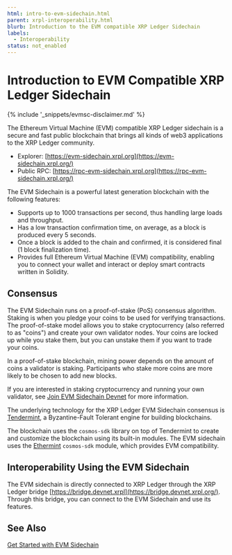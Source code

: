 ```yaml
---
html: intro-to-evm-sidechain.html
parent: xrpl-interoperability.html
blurb: Introduction to the EVM compatible XRP Ledger Sidechain
labels:
  - Interoperability
status: not_enabled
---
```

# Introduction to EVM Compatible XRP Ledger Sidechain

{% include '_snippets/evmsc-disclaimer.md' %}

The Ethereum Virtual Machine (EVM) compatible XRP Ledger sidechain is a secure and fast public blockchain that brings all kinds of web3 applications to the XRP Ledger community. 

- Explorer: [https://evm-sidechain.xrpl.org](https://evm-sidechain.xrpl.org/)
- Public RPC: [https://rpc-evm-sidechain.xrpl.org](https://rpc-evm-sidechain.xrpl.org/)


The EVM Sidechain is a powerful latest generation blockchain with the following features:

- Supports up to 1000 transactions per second, thus handling large loads and throughput.
- Has a low transaction confirmation time, on average, as a block is produced every 5 seconds. 
- Once a block is added to the chain and confirmed, it is considered final (1 block finalization time).
- Provides full Ethereum Virtual Machine (EVM) compatibility, enabling you to connect your wallet and interact or deploy smart contracts written in Solidity. <!-- STYLE_OVERRIDE: wallet -->

## Consensus

The EVM Sidechain runs on a proof-of-stake (PoS) consensus algorithm. Staking is when you pledge your coins to be used for verifying transactions. The proof-of-stake model allows you to stake cryptocurrency (also referred to as "coins") and create your own validator nodes. Your coins are locked up while you stake them, but you can unstake them if you want to trade your coins.

In a proof-of-stake blockchain, mining power depends on the amount of coins a validator is staking. Participants who stake more coins are more likely to be chosen to add new blocks.

If you are interested in staking cryptocurrency and running your own validator, see [Join EVM Sidechain Devnet](join-evm-sidechain-devnet.html) for more information.

The underlying technology for the XRP Ledger EVM Sidechain consensus is [Tendermint](https://tendermint.com/), a Byzantine-Fault Tolerant engine for building blockchains.

The blockchain uses the `cosmos-sdk` library on top of Tendermint to create and customize the blockchain using its built-in modules. The EVM sidechain uses the [Ethermint](https://github.com/evmos/ethermint) `cosmos-sdk` module, which provides EVM compatibility.

## Interoperability Using the EVM Sidechain

The EVM sidechain is directly connected to XRP Ledger through the XRP Ledger bridge [https://bridge.devnet.xrpl](https://bridge.devnet.xrpl.org/). Through this bridge, you can connect to the EVM Sidechain and use its features.

## See Also

[Get Started with EVM Sidechain](get-started-evm-sidechain.html)
